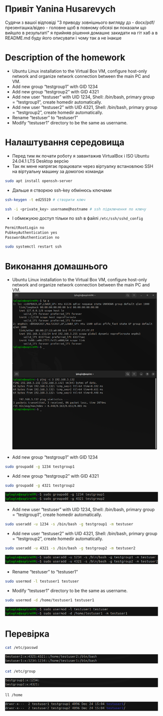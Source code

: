 # Привіт Yanina Husarevych
Судячи з вашої відповіді "З приводу зовнішнього вигляду дз - docx/pdf/презенташка/відео - головне щоб в повному обсязі ви показали що вийшло в результаті" я прийняв рішення домашнє закидати на гіт хаб а в README.md буду його описувати і чому так а не інакше

# Description of the homework
- Ubuntu Linux installation to the Virtual Box VM, configure host-only network and organize network connection between the main PC and VM.
- Add new group “testgroup1” with GID 1234
- Add new group “testgroup2” with GID 4321
- Add new user “testuser” with UID 1234, Shell: /bin/bash, primary group = “testgroup1”, create homedir automatically.
- Add new user “testuser2” with UID 4321, Shell: /bin/bash, primary group = “testgroup2”, create homedir automatically.
- Rename “testuser” to “testuser1”
- Modify “testuser1” directory to be the same as username.

# Налаштування середовища
- Перед тим як почати роботу я завантажив VirtualBox і ISO Ubuntu 24.04.1 LTS Desktop версію
- Так як мене напрягає працювати через віртуалку встановлюю SSH на віртуальну машину за домогою команди
``` Bash VM
sudo apt install openssh-server
```

- Дальше я створюю ssh-key обмінюсь ключами
``` Bash VM
ssh-keygen -t ed25519 # створити ключ
```
``` Bash local
ssh -i <private_key> username@hostname # ssh підключення по ключу 
```

- І обмежуюю доступ тільки по ssh в файлі `/etc/ssh/sshd_config`
``` /etc/ssh/sshd_config
PermitRootLogin no
PubkeyAuthentication yes
PasswordAuthentication no
```
``` Bash VM
sudo systemctl restart ssh
```

# Виконання домашнього
- Ubuntu Linux installation to the Virtual Box VM, configure host-only network and organize network connection between the main PC and VM.
![alt text](screen/image.png)

- Add new group “testgroup1” with GID 1234
``` Bash VM
sudo groupadd -g 1234 testgroup1
```

- Add new group “testgroup2” with GID 4321
``` Bash VM
sudo groupadd -g 4321 testgroup2
```

![alt text](screen/image-1.png)

- Add new user “testuser” with UID 1234, Shell: /bin/bash, primary group = “testgroup1”, create homedir automatically.
``` Bash VM
sudo useradd -u 1234 -s /bin/bash -g testgroup1 -m testuser
```

- Add new user “testuser2” with UID 4321, Shell: /bin/bash, primary group = “testgroup2”, create homedir automatically.
``` Bash VM
sudo useradd -u 4321 -s /bin/bash -g testgroup2 -m testuser2
```

![alt text](screen/image-2.png)

- Rename “testuser” to “testuser1”
``` Bash VM
sudo usermod -l testuser1 testuser
```

- Modify “testuser1” directory to be the same as username.
``` Bash VM
sudo usermod -d /home/testuser1 testuser1
```

![alt text](screen/image-3.png)

# Перевірка
``` Bash VM
cat /etc/passwd
```

![alt text](screen/image-4.png)

``` Bash VM
cat /etc/group
```

![alt text](screen/image-5.png)

``` Bash VM
ll /home
```

![alt text](screen/image-6.png)
